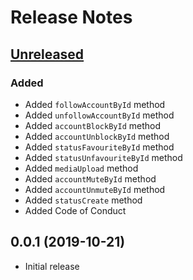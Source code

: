 # Release Notes

## [Unreleased](https://github.com/dansup/pixelfed-php/compare/v0.0.1...master)
### Added
- Added ```followAccountById``` method
- Added ```unfollowAccountById``` method
- Added ```accountBlockById``` method
- Added ```accountUnblockById``` method
- Added ```statusFavouriteById``` method
- Added ```statusUnfavouriteById``` method
- Added ```mediaUpload``` method
- Added ```accountMuteById``` method
- Added ```accountUnmuteById``` method
- Added ```statusCreate``` method
- Added Code of Conduct

## 0.0.1 (2019-10-21)

- Initial release
